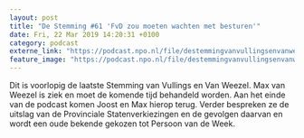 ```yaml
---
layout: post
title: "De Stemming #61 'FvD zou moeten wachten met besturen'"
date: Fri, 22 Mar 2019 14:20:31 +0100
category: podcast
externe_link: "https://podcast.npo.nl/file/destemmingvanvullingsenvanweezel/4841/nporadio1_destemmingvanvullingsenvanweezel_20190322_de-stemming-61-fvd-zou-moeten-wachten-met-besturen_86RM21.mp3"
feature_image: "https://podcast.npo.nl/file/destemmingvanvullingsenvanweezel/4841/nporadio1_destemmingvanvullingsenvanweezel_20190322_de-stemming-61-fvd-zou-moeten-wachten-met-besturen_86RM21.mp3"
---
```


Dit is voorlopig de laatste Stemming van Vullings en Van Weezel. Max van Weezel is ziek en moet de komende tijd behandeld worden. Aan het einde van de podcast komen Joost en Max hierop terug. Verder bespreken ze de uitslag van de Provinciale Statenverkiezingen en de gevolgen daarvan en wordt een oude bekende gekozen tot Persoon van de Week.
